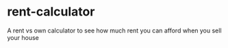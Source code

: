 # rent-calculator
A rent vs own calculator to see how much rent you can afford when you sell your house
